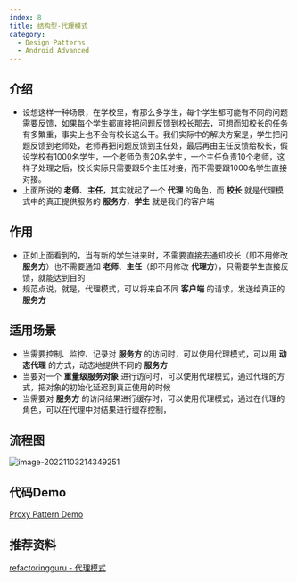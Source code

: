 ```yaml
---
index: 8
title: 结构型-代理模式
category: 
  - Design Patterns
  - Android Advanced
---
```


## 介绍

- 设想这样一种场景，在学校里，有那么多学生，每个学生都可能有不同的问题需要反馈，如果每个学生都直接把问题反馈到校长那去，可想而知校长的任务有多繁重，事实上也不会有校长这么干。我们实际中的解决方案是，学生把问题反馈到老师处，老师再把问题反馈到主任处，最后再由主任反馈给校长，假设学校有1000名学生，一个老师负责20名学生，一个主任负责10个老师，这样子处理之后，校长实际只需要跟5个主任对接，而不需要跟1000名学生直接对接。
- 上面所说的 **老师**、**主任**，其实就起了一个 **代理** 的角色，而 **校长** 就是代理模式中的真正提供服务的 **服务方**，**学生** 就是我们的客户端

## 作用

- 正如上面看到的，当有新的学生进来时，不需要直接去通知校长（即不用修改 **服务方**）也不需要通知 **老师**、**主任**（即不用修改 **代理方**），只需要学生直接反馈，就能达到目的
- 规范点说，就是，代理模式，可以将来自不同 **客户端** 的请求，发送给真正的 **服务方**

## 适用场景

- 当需要控制、监控、记录对 **服务方** 的访问时，可以使用代理模式，可以用 **动态代理** 的方式，动态地提供不同的 **服务方**
- 当要对一个 **重量级服务对象** 进行访问时，可以使用代理模式，通过代理的方式，把对象的初始化延迟到真正使用的时候
- 当需要对 **服务方** 的访问结果进行缓存时，可以使用代理模式，通过在代理的角色，可以在代理中对结果进行缓存控制，

## 流程图

![image-20221103214349251](http://picbed.coderwdd.top/picbed/image-20221103214349251.png)

## 代码Demo

[Proxy Pattern Demo](https://github.com/CoderWDD/DesignPattern/tree/master/src/main/kotlin/proxy_pattern)

## 推荐资料

[refactoringguru - 代理模式](https://refactoringguru.cn/design-patterns/proxy)
